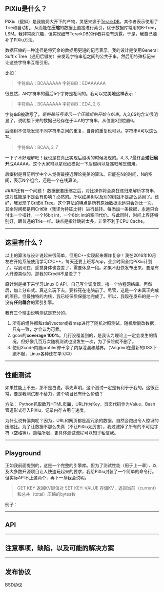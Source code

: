 PiXiu是什么？
---
PiXiu（貔貅）是我脑洞大开下的产物，灵感来源于[TerarkDB][1]，其作者表示使用了Trie和自动机，从而能在**压缩**的数据上直接进行索引，优于数据库常用的B-Tree，LSM。我非常感兴趣，但实现细节TerarkDB的作者并没有透露。于是，我自己脑补了PiXiu方法。

数据压缩的一种途径是将冗余的数据用更短的记号表示。我的设计是使用General Suffix Tree（通用后缀树）来发现字符串组之间的公共子串，然后用特殊标记来让这些字符串互相引用。

比如：
> 字符串A：BCAAAAAA
> 字符串B：EDAAAAAA

很显然，AB字符串的最后5个字符是相同的。我可以完美地这样表示：
> 字符串A：BCAAAAAA
> 字符串B：ED$A,3,6$

字符串B被改写了。$是特殊符号表示一个压缩组的开始与结束。$A,3,6$的含义很明显了，说明接下来的数据已经存在于叫A的字符串，从位置3到位置6。

后缀树不仅能发现不同字符串之间的重复，自身的重复也可以。字符串A可以这么写。
> 字符串A：BCA$A,3,7$

一下子不好理解吧！我也是在真正实现后缀树的时候发现的。$A,3,7$最终会**递归展开**成AAAAA。这个大家可以拿张纸模拟一下后缀树以及递归解压调用。

后缀树是目前所学中个人觉得最接近理论完美的算法。它能在N的时间，N的空间，表示N个组合，还是一个在线算法。

####还有一个问题！
数据嵌套压缩之后，对比操作将会疯狂递归来解析字符串，这对性能是不是会有影响？必然的。所以红黑树以及别的树就不是那么适用了。还好，我发现了[CritBit Tree][2]。这个算法的特点是所有原始数据永远只会对比一次，其余时间都是用CritBit（我译为特征比特）进行跳转。每添加一条数据，永远只会付出一个指针，一个16bit int，一个8bit int的空间代价。与此同时，时间上界还特别好，跟普通的Trie一样。缺点是指针跳转太多，非常不利于CPU Cache。

---

这里有什么？
---
以上的算法与设计说起来很简单，但用C++实现起来爆炸复杂！我在2016年10月左右开始系统使用学习C\C++，每天还要上班写App，业余时间全给PiXiu计划了。写到现在，感觉身体也变差了，需要休息一段。如果不赶快发布出来，要是有人开源类似的，那我的Credit不是没了？

原计划是接下来学习Linux C API，自己写个调度器，撸一个协程网络库。再然后，加上分布式。真这么玩下去，要猝死在电脑前了。尽管，这是一个未真正完成的项目。但最独特的内核，我已经保质保量地完成了。所以，我现在发布的是一个没有**任何耦合**的索引引擎。

我有三个理由说明测试是充分的。
1. 所有的组件都和stl的vector或者map进行了随机对照测试。随机增删改数据，只有一致，才会认为可靠。
2. gcov的**coverage 100%**。几行没覆盖到的，是我认为理论上一定会发生的情况，但好像几百万次随机测试也没发生一次，为了保险就不删了。
3. 使用Xcode内置profiler修干净了内存泄漏和越界。（Valgrind在最新的OSX下跑不起，Linux各种还在学习中）

---

性能测试
---
如果性能上不去，那不是白说。事先声明，这个测试一定是有利于于我的。这很正常，要是我测试都不给力，这个项目还有什么价值？

方法：
Python抓取数万HTML页面，URL作为Key，页面代码作为Value，Bash管道形式存入PiXiu，记录内存占用与速度。

为什么说有偏向呢？因为，URL和网页都是高冗余的数据，自然会跑出令人惊讶的压缩比。为了让数据不那么失真（不让PiXiu太厉害），我过滤掉了所有的不可见字符（空格等）。篇幅所限，更具体测试流程可以知乎私信我。

---

Playground
---
正如我前面提到的，这是一个完整的引擎库。但为了测试性能（用于上一章），以及大多数开源项目让人快速玩起来的要求，我给PiXiu封装了一个简单的命令行。但实际API不止这两个，再下一章我会说明。

> GET KEY
> 返回KV键值对
> SET KEY::VALUE
> 存储KV，返回当前（current）和总共（total）压缩的bytes数

例子：

---

API
---

---

注意事项，缺陷，以及可能的解决方案
---

---

发布协议
---
BSD协议

[1]:https://www.zhihu.com/question/46787984
[2]:https://github.com/agl/critbit/
